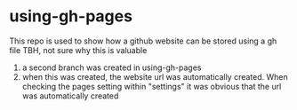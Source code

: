 # using-gh-pages

This repo is used to show how a github website can be stored using a gh file 
TBH, not sure why this is valuable

1. a second branch was created in using-gh-pages
2. when this was created, the website url was automatically created. When checking the pages setting within "settings" it was obvious that the url was automatically created
